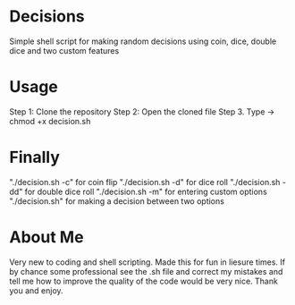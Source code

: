 # Decisions
Simple shell script for making random decisions using coin, dice, double dice and two custom features

# Usage
Step 1: Clone the repository
Step 2: Open the cloned file
Step 3. Type -> chmod +x decision.sh

# Finally
"./decision.sh -c" for coin flip
"./decision.sh -d" for dice roll
"./decision.sh -dd" for double dice roll
"./decision.sh -m" for entering custom options
"./decision.sh" for making a decision between two options

# About Me
Very new to coding and shell scripting. Made this for fun in liesure times. If by chance some professional see the .sh file and correct my mistakes and tell me how to improve the quality of the code would be very nice.
Thank you and enjoy.



